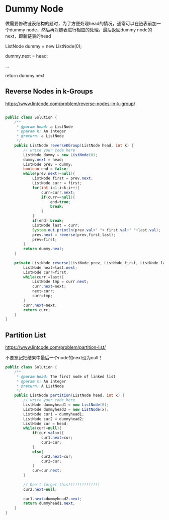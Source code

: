 # Dummy Node

做需要修改链表结构的题时，为了方便处理head的情况，通常可以在链表前加一个dummy node，然后再对链表进行相应的处理。最后返回dummy node的next，即新链表的head

ListNode dummy = new ListNode\(0\);

dummy.next = head;

...

return dummy.next

## Reverse Nodes in k-Groups

https://www.lintcode.com/problem/reverse-nodes-in-k-group/

```java

public class Solution {
    /**
     * @param head: a ListNode
     * @param k: An integer
     * @return: a ListNode
     */
    public ListNode reverseKGroup(ListNode head, int k) {
        // write your code here
        ListNode dummy = new ListNode(0);
        dummy.next = head;
        ListNode prev = dummy;
        boolean end = false;
        while(prev.next!=null){
            ListNode first = prev.next;
            ListNode curr = first;
            for(int i=1;i<k;i++){
                curr=curr.next;
                if(curr==null){
                    end=true;
                    break;
                }
            }
            if(end) break;
            ListNode last = curr;
            System.out.println(prev.val+" "+ first.val+" "+last.val);
            prev.next = reverse(prev,first,last);
            prev=first;
        }
        return dummy.next;
    }
    
    private ListNode reverse(ListNode prev, ListNode first, ListNode last){
        ListNode next=last.next;
        ListNode curr=first;
        while(curr!=last){
            ListNode tmp = curr.next;
            curr.next=next;
            next=curr;
            curr=tmp;
        }
        curr.next=next;
        return curr;
    }
}
```

## Partition List

https://www.lintcode.com/problem/partition-list/

不要忘记把结果中最后一个node的next设为null！

```java
public class Solution {
    /**
     * @param head: The first node of linked list
     * @param x: An integer
     * @return: A ListNode
     */
    public ListNode partition(ListNode head, int x) {
        // write your code here
        ListNode dummyhead1 = new ListNode(0);
        ListNode dummyhead2 = new ListNode(x);
        ListNode cur1 = dummyhead1;
        ListNode cur2 = dummyhead2;
        ListNode cur = head;
        while(cur!=null){
            if(cur.val<x){
                cur1.next=cur;
                cur1=cur;
            }
            else{
                cur2.next=cur;
                cur2=cur;
            }
            cur=cur.next;
        }
        
        // Don't forget this!!!!!!!!!!!!!!
        cur2.next=null;
        
        cur1.next=dummyhead2.next;
        return dummyhead1.next;
    }
}
```
